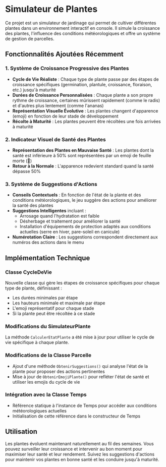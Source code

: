 # Simulateur de Plantes

Ce projet est un simulateur de jardinage qui permet de cultiver différentes plantes dans un environnement interactif en console. Il simule la croissance des plantes, l'influence des conditions météorologiques et offre un système de gestion de parcelles.

## Fonctionnalités Ajoutées Récemment

### 1. Système de Croissance Progressive des Plantes

- **Cycle de Vie Réaliste** : Chaque type de plante passe par des étapes de croissance spécifiques (germination, plantule, croissance, floraison, etc.) jusqu'à maturité
- **Durées de Croissance Personnalisées** : Chaque plante a son propre rythme de croissance, certaines mûrissent rapidement (comme le radis) et d'autres plus lentement (comme l'ananas)
- **Représentation Visuelle Évolutive** : Les plantes changent d'apparence (emoji) en fonction de leur stade de développement
- **Récolte à Maturité** : Les plantes peuvent être récoltées une fois arrivées à maturité

### 2. Indicateur Visuel de Santé des Plantes

- **Représentation des Plantes en Mauvaise Santé** : Les plantes dont la santé est inférieure à 50% sont représentées par un emoji de feuille morte (🍂)
- **Retour à la Normale** : L'apparence redevient standard quand la santé dépasse 50%

### 3. Système de Suggestions d'Actions

- **Conseils Contextuels** : En fonction de l'état de la plante et des conditions météorologiques, le jeu suggère des actions pour améliorer la santé des plantes
- **Suggestions Intelligentes** incluant :
  - Arrosage quand l'hydratation est faible
  - Désherbage et traitement pour améliorer la santé
  - Installation d'équipements de protection adaptés aux conditions actuelles (serre en hiver, pare-soleil en canicule)
- **Numérotation Claire** : Les suggestions correspondent directement aux numéros des actions dans le menu

## Implémentation Technique

### Classe CycleDeVie

Nouvelle classe qui gère les étapes de croissance spécifiques pour chaque type de plante, définissant :
- Les durées minimales par étape
- Les hauteurs minimale et maximale par étape
- L'emoji représentatif pour chaque stade
- Si la plante peut être récoltée à ce stade

### Modifications du SimulateurPlante

La méthode `CalculerEtatPlante` a été mise à jour pour utiliser le cycle de vie spécifique à chaque plante.

### Modifications de la Classe Parcelle

- Ajout d'une méthode `ObtenirSuggestions()` qui analyse l'état de la plante pour proposer des actions pertinentes
- Mise à jour de `ObtenirEmojiPlante()` pour refléter l'état de santé et utiliser les emojis du cycle de vie

### Intégration avec la Classe Temps

- Référence statique à l'instance de Temps pour accéder aux conditions météorologiques actuelles
- Initialisation de cette référence dans le constructeur de Temps

## Utilisation

Les plantes évoluent maintenant naturellement au fil des semaines. Vous pouvez surveiller leur croissance et intervenir au bon moment pour maximiser leur santé et leur rendement. Suivez les suggestions d'actions pour maintenir vos plantes en bonne santé et les conduire jusqu'à maturité.